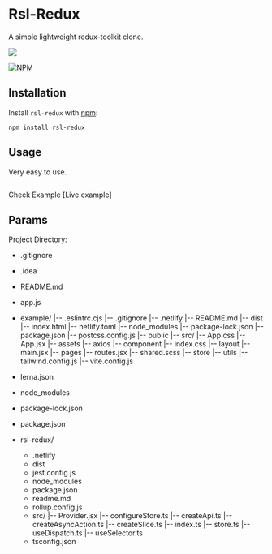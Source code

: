 # Rsl-Redux

A simple lightweight redux-toolkit clone.


![](https://github.com/rasel-mahmud-dev/rsl-redux/blob/main/public/file.png?raw=true)


[![NPM](https://nodei.co/npm/rsl-redux.png?downloads=true)](https://nodei.co/npm/rsl-redux/)

## Installation

Install `rsl-redux` with [npm](https://www.npmjs.com/):

```
npm install rsl-redux
```

## Usage

Very easy to use.

```jsx

```

Check Example [Live example]

## Params

Project Directory:
- .gitignore
- .idea
- README.md
- app.js
- example/
    |-- .eslintrc.cjs
    |-- .gitignore
    |-- .netlify
    |-- README.md
    |-- dist
    |-- index.html
    |-- netlify.toml
    |-- node_modules
    |-- package-lock.json
    |-- package.json
    |-- postcss.config.js
    |-- public
    |-- src/
        |-- App.css
        |-- App.jsx
        |-- assets
        |-- axios
        |-- component
        |-- index.css
        |-- layout
        |-- main.jsx
        |-- pages
        |-- routes.jsx
        |-- shared.scss
        |-- store
        |-- utils
    |-- tailwind.config.js
    |-- vite.config.js

- lerna.json
- node_modules
- package-lock.json
- package.json
- rsl-redux/
    - .netlify
    - dist
    - jest.config.js
    - node_modules
    - package.json
    - readme.md
    - rollup.config.js
    - src/
        |-- Provider.jsx
        |-- configureStore.ts
        |-- createApi.ts
        |-- createAsyncAction.ts
        |-- createSlice.ts
        |-- index.ts
        |-- store.ts
        |-- useDispatch.ts
        |-- useSelector.ts
    - tsconfig.json
